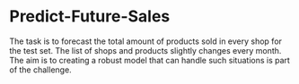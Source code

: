 # Predict-Future-Sales
The task is to forecast the total amount of products sold in every shop for the test set. 
The list of shops and products slightly changes every month. The aim is to creating a robust model that can handle such situations is part of the challenge.
